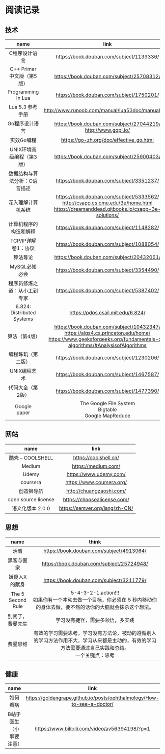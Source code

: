 

# 阅读记录

## 技术

name | link | progress
:-: | :-: | :-:
C程序设计语言 | https://book.douban.com/subject/1139336/ | ★
C++ Primer 中文版（第5版）| https://book.douban.com/subject/25708312/ | ★
Programming In Lua | https://book.douban.com/subject/1750201/ | ★★
Lua 5.3 参考手册 | http://www.runoob.com/manual/lua53doc/manual.html | ★★
Go程序设计语言 | https://book.douban.com/subject/27044219/<br>http://www.gopl.io/ | ★
实效Go编程 | https://go-zh.org/doc/effective_go.html | ★
UNIX环境高级编程（第3版）| https://book.douban.com/subject/25900403/ |
数据结构与算法分析：C语言描述 | https://book.douban.com/subject/3351237/ |
深入理解计算机系统 | https://book.douban.com/subject/5333562/<br>http://csapp.cs.cmu.edu/3e/home.html<br>https://dreamanddead.gitbooks.io/csapp-3e-solutions/ |
计算机程序的构造和解释 | https://book.douban.com/subject/1148282/ |
TCP/IP详解 卷1：协议 | https://book.douban.com/subject/1088054/ |
算法导论 | https://book.douban.com/subject/20432061/ |
MySQL必知必会 | https://book.douban.com/subject/3354490/ | ★  
程序员修炼之道：从小工到专家 | https://book.douban.com/subject/5387402/ |
6.824: Distributed Systems | https://pdos.csail.mit.edu/6.824/ | learn english
算法（第4版） | https://book.douban.com/subject/10432347/<br>https://algs4.cs.princeton.edu/home/<br>https://www.geeksforgeeks.org/fundamentals-of-algorithms/#AnalysisofAlgorithms |
编程珠玑（第二版） | https://book.douban.com/subject/1230206/ |
UNIX编程艺术 | https://book.douban.com/subject/1467587/ |
代码大全（第2版） | https://book.douban.com/subject/1477390/ | 
Google paper | The Google File System<br>Bigtable<br>Google MapReduce |


## 网站

name | link
:-: | :-:
酷壳 – COOLSHELL | https://coolshell.cn/
Medium | https://medium.com/
Udemy | https://www.udemy.com/
coursera | https://www.coursera.org/
创造狮导航 | http://chuangzaoshi.com/
open source license | https://choosealicense.com/
语义化版本 2.0.0 | https://semver.org/lang/zh-CN/

## 思想

name | think 
:-: | :-:
活着 | https://book.douban.com/subject/4913064/
黑客与画家 | https://book.douban.com/subject/25724948/
嫌疑人X的献身 | https://book.douban.com/subject/3211779/
The 5 Second Rule | 5-4-3-2-1.action!!!<br>如果你有一个冲动去做一个目标，你必须在 5 秒内移动你的身体去做，要不然的话你的大脑就会抹杀这个想法。
别闹了，费曼先生 | 学习没有捷径，需要多领悟，多实践
费曼思维 | 有效的学习需要思考，学习没有方法论，被动的遵循别人的学习方法作用不大，学习从来都是主动的，有效的学习方法需要通过自己实践和总结。<br>一个关键点：思考

## 健康

name | link
:-: | :-:
如何看病 | https://goldengrape.github.io/posts/ophthalmology/How-to-see-a-doctor/
B站于医生（小事要注意） | https://www.bilibili.com/video/av56394198/?p=1
